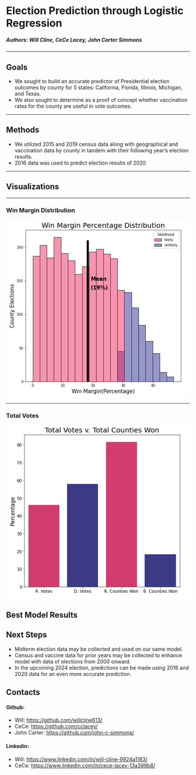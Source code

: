 # Election Prediction through Logistic Regression
##### Authors: Will Cline, CeCe Lacey, John Carter Simmons
***
## Goals
* We sought to build an accurate predictor of Presidential election outcomes by county for 5 states: California, Florida, Illinois, Michigan, and Texas.
* We also sought to determine as a proof of concept whether vaccination rates for the county are useful in vote outcomes.

***
## Methods

* We utilized 2015 and 2019 census data along with geographical and vaccination data by county in tandem with their following year’s election results.
* 2016 data was used to predict election results of 2020

***
## Visualizations

***
### Win Margin Distribution
![Win Margin Distribution](images/Win-Margin-Distribution.png)

***
### Total Votes
![Total Votes](images/Total-Votes.png)

## Best Model Results

## Next Steps
* Midterm election data may be collected and used on our same model.
* Census and vaccine data for prior years may be collected to enhance model with data of elections from 2000 onward.
* In the upcoming 2024 election, predictions can be made using 2016 and 2020 data for an even more accurate prediction.

## Contacts
#### Github:
* Will: https://github.com/willcline613/
* CeCe: https://github.com/cclacey/
* John Carter: https://github.com/john-c-simmons/
#### Linkedin:
* Will: https://www.linkedin.com/in/will-cline-9924a1183/
* CeCe: https://www.linkedin.com/in/cece-lacey-13a389b8/